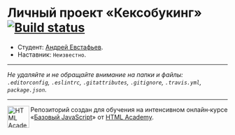 # Личный проект «Кексобукинг» [![Build status][travis-image]][travis-url]

* Студент: [Андрей Евстафьев](https://up.htmlacademy.ru/javascript/11/user/215150).
* Наставник: `Неизвестно`.

---

_Не удаляйте и не обращайте внимание на папки и файлы:_<br>
_`.editorconfig`, `.eslintrc`, `.gitattributes`, `.gitignore`, `.travis.yml`, `package.json`._

---

<a href="https://htmlacademy.ru/intensive/javascript"><img align="left" width="50" height="50" title="HTML Academy" src="https://up.htmlacademy.ru/static/img/intensive/javascript/logo-for-github.svg"></a>

Репозиторий создан для обучения на интенсивном онлайн‑курсе «[Базовый JavaScript](https://htmlacademy.ru/intensive/javascript)» от [HTML Academy](https://htmlacademy.ru).

[travis-image]: https://travis-ci.org/htmlacademy-javascript/215150-keksobooking.svg?branch=master
[travis-url]: https://travis-ci.org/htmlacademy-javascript/215150-keksobooking
